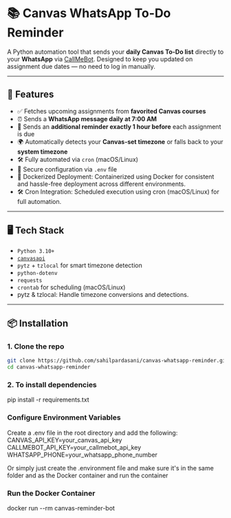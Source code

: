 # 📚 Canvas WhatsApp To-Do Reminder

A Python automation tool that sends your **daily Canvas To-Do list** directly to your **WhatsApp** via [CallMeBot](https://www.callmebot.com/). Designed to keep you updated on assignment due dates — no need to log in manually.

---

## 🚀 Features

- ✅ Fetches upcoming assignments from **favorited Canvas courses**
- ⏰ Sends a **WhatsApp message daily at 7:00 AM**
- 🔔 Sends an **additional reminder exactly 1 hour before** each assignment is due
- 🌍 Automatically detects your **Canvas-set timezone** or falls back to your **system timezone**
- 🛠️ Fully automated via `cron` (macOS/Linux)
- 🔐 Secure configuration via `.env` file
- 🐳 Dockerized Deployment: Containerized using Docker for consistent and hassle-free deployment across different environments.
- 🛠️ Cron Integration: Scheduled execution using cron (macOS/Linux) for full automation.

---

## 🖥️ Tech Stack

- `Python 3.10+`
- [`canvasapi`](https://github.com/ucfopen/canvasapi)
- `pytz` + `tzlocal` for smart timezone detection
- `python-dotenv`
- `requests`
- `crontab` for scheduling (macOS/Linux)
- pytz & tzlocal: Handle timezone conversions and detections.
---

## 📦 Installation

### 1. Clone the repo
```bash
git clone https://github.com/sahilpardasani/canvas-whatsapp-reminder.git
cd canvas-whatsapp-reminder
```
### 2. To install dependencies
pip install -r requirements.txt

### Configure Environment Variables
Create a .env file in the root directory and add the following:
CANVAS_API_KEY=your_canvas_api_key
CALLMEBOT_API_KEY=your_callmebot_api_key
WHATSAPP_PHONE=your_whatsapp_phone_number

Or simply just create the .environment file and make sure it's in the same folder and as the Docker container and run the container
### Run the Docker Container
docker run --rm canvas-reminder-bot

